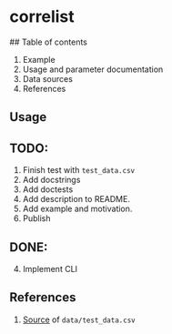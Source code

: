 # correlist

## Table of contents

1. Example
2. Usage and parameter documentation
3. Data sources
4. References

## Usage


## TODO:

1. Finish test with `test_data.csv`
2. Add docstrings
3. Add doctests
6. Add description to README.
7. Add example and motivation.
5. Publish

## DONE:
4. Implement CLI


## References

1. [Source](https://www.unitstatistics.com/warcraft2/) of `data/test_data.csv`